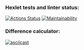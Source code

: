 ### Hexlet tests and linter status:
[![Actions Status](https://github.com/VimLoko/frontend-project-lvl2/workflows/hexlet-check/badge.svg)](https://github.com/VimLoko/frontend-project-lvl2/actions)
[![Maintainability](https://api.codeclimate.com/v1/badges/3325ebb99175f611cddd/maintainability)](https://codeclimate.com/github/VimLoko/frontend-project-lvl2/maintainability)
### Difference calculator:
[![asciicast](https://asciinema.org/a/cCpk1jOaTLaGHP026q4KtVUC7.svg)](https://asciinema.org/a/cCpk1jOaTLaGHP026q4KtVUC7)
